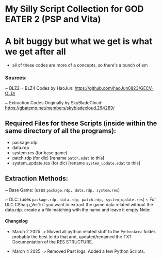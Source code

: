 # My Silly Script Collection for GOD EATER 2 (PSP and Vita)
# A bit buggy but what we get is what we get after all
- all of these codes are more of a concepts, so there's a bunch of em



### Sources:

~ BLZ2 + BLZ4 Codes by HaoJun: https://github.com/haoJun0823/GECV-OLD/

~ Extraction Codes Originally by SkyBladeCloud: https://gbatemp.net/members/skybladecloud.264289/

## Required Files for these Scripts (inside within the same directory of all the programs):
- package.rdp
- data.rdp
- system.res (for base game)
- patch.rdp (for dlc) [rename `patch.edat` to this]
- system_update.res (for dlc) [rename `system_update.edat` to this]

## Extraction Methods:
~ Base Game: (uses `package.rdp, data.rdp, system.res`)

~ DLC: (uses `package.rdp, data.rdp, patch.rdp, system_update.res`)
~ For DLC CSharp_Ver1: if you want to extract the game data related without the data.rdp. create a a file matching with the name and leave it empty
Note: 

#### Changelog
- March 2 2025 `->` Moved all python related stuff to the `PythonArea` folder. probably the best to do that and, updated/renamed the TXT Documentation of the RES STRUCTURE.

- March 4 2025 `->` Removed Past logs. Added a few Python Scripts.